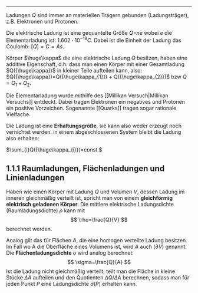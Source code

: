 ***

Ladungen $Q$  sind immer an materiellen Trägern gebunden (Ladungsträger), z.B. Elektronen und Protonen.

Die elektrische Ladung ist eine gequantelte Größe $Q$=$ne$ wobei $e$ die Elementarladung ist:
$1.602 \cdot 10^{-19} C$. Dabei ist die Einheit der Ladung das Coulomb: $[Q]=C=As$. 

Körper $\huge\kappa$ die eine elektrische Ladung $Q$ besitzen,  haben eine additive Eigenschaft, d.h. dass man einen Körper mit einer Gesamtladung $Q({\huge\kappa})$ in kleiner Teile aufteilen kann, also: $Q({\huge\kappa})=Q({\huge\kappa_{1}}) + Q({\huge\kappa_{2}})$ bzw $Q=Q_{1}+Q_{2}$. 

Die Elementarladung wurde mithilfe des [[Millikan Versuch|Millikan Versuchs]] entdeckt. Dabei tragen Elektronen ein negatives und Protonen ein positive Vorzeichen. Sogenannte [[Quarks]] tragen sogar rationale Vielfache. 

Die Ladung ist eine **Erhaltungsgröße**, sie kann also weder erzeugt noch vernichtet werden. in einem abgeschlossenen System bleibt die Ladung also erhalten:

$\sum_{i}Q({\huge\kappa_{i}})=const.$

## 1.1.1 Raumladungen, Flächenladungen und Linienladungen
Haben wie einen Körper mit Ladung $Q$ und Volumen $V$, dessen Ladung im inneren gleichmäßig verteilt ist, spricht man von einem **gleichförmig elektrisch geladenen Körper**. Die mittlere elektrische Ladungsdichte (Raumladungsdichte) $\rho$ kann mit 
$$
\rho=\frac{Q}{V}
$$
berechnet werden.

Analog gilt das für Flächen $A$, die eine homogen verteilte Ladung besitzen. Im Fall wo A die Oberfläche eines Volumens ist, wird $A$ auch $(\partial V)$ genannt. Die **Flächenladungsdichte** $\sigma$ wird analog berechnet:
$$
\sigma=\frac{Q}{A}
$$
Ist die Ladung nicht gleichmäßig verteilt, teilt man die Fläche in kleine Stücke $\Delta A$ aufteilen und den Quotienten ${\Delta Q}/{\Delta A}$  berechnen, sodass man für jeden Punkt $P$ eine Ladungsdichte $\sigma(P)$ erhalten kann.
